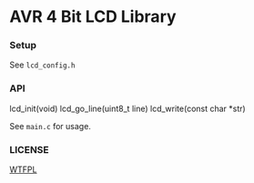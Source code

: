 # AVR 4 Bit LCD Library

### Setup
See `lcd_config.h`

### API

lcd_init(void)
lcd_go_line(uint8_t line)
lcd_write(const char *str)

See `main.c` for usage.

### LICENSE
[WTFPL](http://en.wikipedia.org/wiki/WTFPL)
